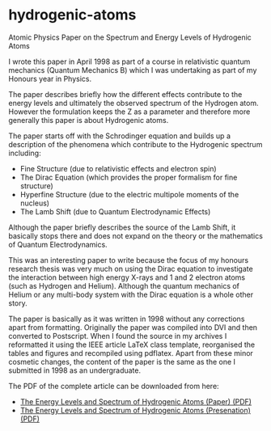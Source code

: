 hydrogenic-atoms
================

Atomic Physics Paper on the Spectrum and Energy Levels of Hydrogenic Atoms

I wrote this paper in April 1998 as part of a course in relativistic quantum
mechanics (Quantum Mechanics B) which I was undertaking as part of my Honours
year in Physics. 

The paper describes briefly how the different effects contribute to the energy
levels and ultimately the observed spectrum of the Hydrogen atom. However the
formulation keeps the Z as a parameter and therefore more generally this paper
is about Hydrogenic atoms. 

The paper starts off with the Schrodinger equation and builds up a description
of the phenomena which contribute to the Hydrogenic spectrum including:

* Fine Structure (due to relativistic effects and electron spin)
* The Dirac Equation (which provides the proper formalism for fine structure)
* Hyperfine Structure (due to the electric multipole moments of the nucleus)
* The Lamb Shift (due to Quantum Electrodynamic Effects)

Although the paper briefly describes the source of the Lamb Shift, it basically
stops there and does not expand on the theory or the mathematics of Quantum
Electrodynamics. 

This was an interesting paper to write because the focus of my honours research
thesis was very much on using the Dirac equation to investigate the interaction
between high energy X-rays and 1 and 2 electron atoms (such as Hydrogen and
Helium). Although the quantum mechanics of Helium or any multi-body system with
the Dirac equation is a whole other story. 

The paper is basically as it was written in 1998 without any corrections apart
from formatting. Originally the paper was compiled into DVI and then converted
to Postscript. When I found the source in my archives I reformatted it using
the IEEE article LaTeX class template, reorganised the tables and figures and
recompiled using pdflatex. Apart from these minor cosmetic changes, the content
of the paper is the same as the one I submitted in 1998 as an undergraduate. 

The PDF of the complete article can be downloaded from here:

* [The Energy Levels and Spectrum of Hydrogenic Atoms (Paper) (PDF)](https://github.com/mikepsn/hydrogenic-atoms/blob/master/hydrogen-article.pdf?raw=true)
* [The Energy Levels and Spectrum of Hydrogenic Atoms (Presenation) (PDF)](https://github.com/mikepsn/hydrogenic-atoms/blob/master/hydrogen-talk.pdf?raw=true)

<script async class="speakerdeck-embed" data-id="796c5ee0786601326af432f59620d919" data-ratio="1.33333333333333" src="//speakerdeck.com/assets/embed.js"></script>
